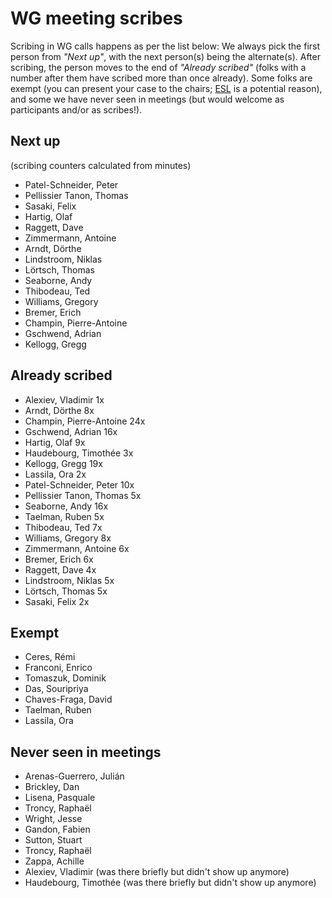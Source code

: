 # WG meeting scribes

Scribing in WG calls happens as per the list below: We always pick the first person from *"Next up"*, with the next person(s) being the alternate(s). After scribing, the person moves to the end of *"Already scribed"* (folks with a number after them have scribed more than once already). Some folks are exempt (you can present your case to the chairs; [ESL](https://en.wikipedia.org/wiki/English_as_a_second_or_foreign_language) is a potential reason), and some we have never seen in meetings (but would welcome as participants and/or as scribes!).

## Next up

(scribing counters calculated from minutes)

- Patel-Schneider, Peter
- Pellissier Tanon, Thomas
- Sasaki, Felix
- Hartig, Olaf
- Raggett, Dave
- Zimmermann, Antoine
- Arndt, Dörthe
- Lindstroom, Niklas
- Lörtsch, Thomas
- Seaborne, Andy
- Thibodeau, Ted
- Williams, Gregory
- Bremer, Erich
- Champin, Pierre-Antoine
- Gschwend, Adrian
- Kellogg, Gregg

## Already scribed 
- Alexiev, Vladimir  1x
- Arndt, Dörthe  8x
- Champin, Pierre-Antoine  24x
- Gschwend, Adrian  16x
- Hartig, Olaf  9x
- Haudebourg, Timothée  3x
- Kellogg, Gregg  19x
- Lassila, Ora  2x
- Patel-Schneider, Peter  10x
- Pellissier Tanon, Thomas  5x
- Seaborne, Andy  16x
- Taelman, Ruben  5x
- Thibodeau, Ted  7x
- Williams, Gregory  8x
- Zimmermann, Antoine  6x
- Bremer, Erich 6x
- Raggett, Dave 4x
- Lindstroom, Niklas 5x
- Lörtsch, Thomas 5x
- Sasaki, Felix 2x


## Exempt
- Ceres, Rémi  
- Franconi, Enrico  
- Tomaszuk, Dominik  
- Das, Souripriya  
- Chaves-Fraga, David
- Taelman, Ruben
- Lassila, Ora

## Never seen in meetings
- Arenas-Guerrero, Julián  
- Brickley, Dan  
- Lisena, Pasquale  
- Troncy, Raphaël  
- Wright, Jesse 
- Gandon, Fabien
- Sutton, Stuart
- Troncy, Raphaël
- Zappa, Achille
- Alexiev, Vladimir (was there briefly but didn't show up anymore)
- Haudebourg, Timothée (was there briefly but didn't show up anymore)

